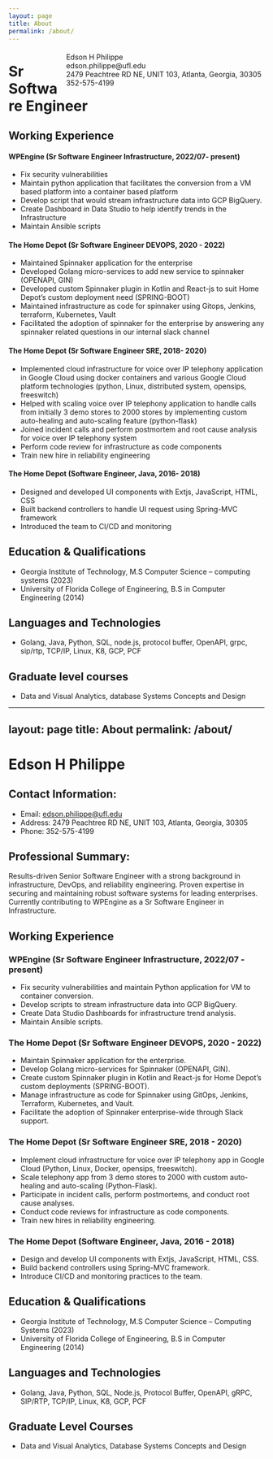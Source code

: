 ```yaml
---
layout: page
title: About
permalink: /about/
---
```


<span style="float:right;padding:6px"> 
Edson H Philippe<br>
  edson.philippe@ufl.edu <br> 2479 Peachtree RD NE, UNIT 103, Atlanta, Georgia, 30305 <br> 
  352-575-4199<br>
</span>

# Sr Software Engineer

## Working Experience

#### WPEngine  (Sr Software Engineer Infrastructure, 2022/07- present) 

* Fix security vulnerabilities
* Maintain python application that facilitates the conversion from a VM based platform into a container based platform
* Develop script that would stream infrastructure data into GCP BigQuery.
* Create Dashboard in Data Studio to help identify trends in the Infrastructure
* Maintain Ansible scripts

#### The Home Depot (Sr Software Engineer DEVOPS, 2020 - 2022) 

* Maintained Spinnaker application for the enterprise
* Developed Golang micro-services to add new service to spinnaker (OPENAPI, GIN)
* Developed custom Spinnaker plugin in Kotlin and React-js to suit Home Depot’s custom deployment need (SPRING-BOOT)
* Maintained infrastructure as code for spinnaker using Gitops, Jenkins, terraform, Kubernetes, Vault
* Facilitated the adoption of spinnaker for the enterprise by answering any spinnaker related questions in our internal slack channel



#### The Home Depot (Sr Software Engineer SRE, 2018- 2020) 

* Implemented cloud infrastructure for voice over IP telephony application in Google Cloud using docker containers and various Google Cloud platform technologies (python, Linux, distributed system, opensips, freeswitch)
* Helped with scaling  voice over IP telephony application to handle calls from initially 3 demo stores to 2000 stores by implementing custom auto-healing and auto-scaling feature (python-flask)
* Joined incident calls and perform postmortem and root cause analysis for voice over IP telephony system
* Perform code review for infrastructure as code components
* Train new hire in reliability engineering

#### The Home Depot (Software Engineer, Java, 2016- 2018) 

* Designed and developed UI components with Extjs, JavaScript, HTML, CSS
* Built backend controllers to handle UI request using Spring-MVC framework
* Introduced the team to CI/CD and monitoring

## Education & Qualifications

* Georgia Institute of Technology, M.S Computer Science – computing systems (2023)
* University of Florida College of Engineering, B.S in Computer Engineering (2014)

## Languages and Technologies

* Golang, Java, Python, SQL, node.js, protocol buffer, OpenAPI, grpc, sip/rtp, TCP/IP, Linux, K8, GCP, PCF

## Graduate level courses
* Data and Visual Analytics, database Systems Concepts and Design



---
layout: page
title: About
permalink: /about/
---

# Edson H Philippe

## Contact Information:
- Email: edson.philippe@ufl.edu
- Address: 2479 Peachtree RD NE, UNIT 103, Atlanta, Georgia, 30305
- Phone: 352-575-4199

## Professional Summary:
Results-driven Senior Software Engineer with a strong background in infrastructure, DevOps, and reliability engineering. Proven expertise in securing and maintaining robust software systems for leading enterprises. Currently contributing to WPEngine as a Sr Software Engineer in Infrastructure.

## Working Experience

### WPEngine (Sr Software Engineer Infrastructure, 2022/07 - present) 
- Fix security vulnerabilities and maintain Python application for VM to container conversion.
- Develop scripts to stream infrastructure data into GCP BigQuery.
- Create Data Studio Dashboards for infrastructure trend analysis.
- Maintain Ansible scripts.

### The Home Depot (Sr Software Engineer DEVOPS, 2020 - 2022) 
- Maintain Spinnaker application for the enterprise.
- Develop Golang micro-services for Spinnaker (OPENAPI, GIN).
- Create custom Spinnaker plugin in Kotlin and React-js for Home Depot’s custom deployments (SPRING-BOOT).
- Manage infrastructure as code for Spinnaker using GitOps, Jenkins, Terraform, Kubernetes, and Vault.
- Facilitate the adoption of Spinnaker enterprise-wide through Slack support.

### The Home Depot (Sr Software Engineer SRE, 2018 - 2020) 
- Implement cloud infrastructure for voice over IP telephony app in Google Cloud (Python, Linux, Docker, opensips, freeswitch).
- Scale telephony app from 3 demo stores to 2000 with custom auto-healing and auto-scaling (Python-Flask).
- Participate in incident calls, perform postmortems, and conduct root cause analyses.
- Conduct code reviews for infrastructure as code components.
- Train new hires in reliability engineering.

### The Home Depot (Software Engineer, Java, 2016 - 2018) 
- Design and develop UI components with Extjs, JavaScript, HTML, CSS.
- Build backend controllers using Spring-MVC framework.
- Introduce CI/CD and monitoring practices to the team.

## Education & Qualifications

- Georgia Institute of Technology, M.S Computer Science – Computing Systems (2023)
- University of Florida College of Engineering, B.S in Computer Engineering (2014)

## Languages and Technologies

- Golang, Java, Python, SQL, Node.js, Protocol Buffer, OpenAPI, gRPC, SIP/RTP, TCP/IP, Linux, K8, GCP, PCF

## Graduate Level Courses

- Data and Visual Analytics, Database Systems Concepts and Design

